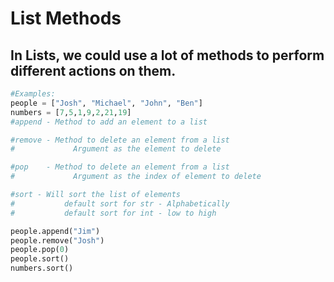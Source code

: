 # List Methods
## In Lists, we could use a lot of methods to perform different actions on them.
```python
#Examples:
people = ["Josh", "Michael", "John", "Ben"]
numbers = [7,5,1,9,2,21,19]
#append - Method to add an element to a list

#remove - Method to delete an element from a list
#             Argument as the element to delete

#pop    - Method to delete an element from a list
#             Argument as the index of element to delete

#sort - Will sort the list of elements
#           default sort for str - Alphabetically
#           default sort for int - low to high

people.append("Jim")
people.remove("Josh")
people.pop(0)
people.sort()
numbers.sort()
```
